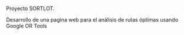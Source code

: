 Proyecto SORTLOT.

Desarrollo de una pagina web para el análisis de rutas óptimas usando Google OR Tools

